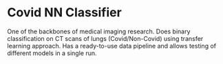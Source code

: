 # Covid NN Classifier

One of the backbones of medical imaging research. Does binary classification on CT scans of lungs (Covid/Non-Covid) using transfer learning approach. Has a ready-to-use data pipeline and allows testing of different models in a single run.


